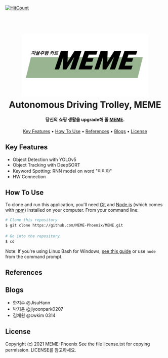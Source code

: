 [![HitCount](http://hits.dwyl.com/MEME-Phoenix/MEME.svg)](http://hits.dwyl.com/MEME-Phoenix/MEME)

<h1 align="center">
  <br>
  <a href="http://www.amitmerchant.com/electron-markdownify"><img src="./logo.png" alt="Markdownify" width="400"></a>
  <br>
  Autonomous Driving Trolley, MEME
  <br>
</h1>

<h4 align="center">당신의 쇼핑 생활을 upgrade해 줄 <a href="https://www.notion.so/Autonomous-Driving-Trolley-MEME-01fdd602990b4baa9b603d419a1479bb" target="_blank">MEME</a>.</h4>

<p align="center">
  <a href="#key-features">Key Features</a> •
  <a href="#how-to-use">How To Use</a> •
  <a href="#references">References</a> •
  <a href="#blogs">Blogs</a> •
  <a href="#license">License</a>
</p>

## Key Features
- Object Detection with YOLOv5
- Object Tracking with DeepSORT
- Keyword Spotting: RNN model on word "미미야"
- HW Connection

## How To Use

To clone and run this application, you'll need [Git](https://git-scm.com) and [Node.js](https://nodejs.org/en/download/) (which comes with [npm](http://npmjs.com)) installed on your computer. From your command line:

```bash
# Clone this repository
$ git clone https://github.com/MEME-Phoenix/MEME.git

# Go into the repository
$ cd 
```

Note: If you're using Linux Bash for Windows, [see this guide](https://www.howtogeek.com/261575/how-to-run-graphical-linux-desktop-applications-from-windows-10s-bash-shell/) or use `node` from the command prompt.


## References

## Blogs
- 한지수 @JisuHann
- 박지윤 @jiyoonpark0207
- 김채원 @cwkim 0314
## License
Copyright (c) 2021 MEME-Phoenix See the file license.txt for copying permission. LICENSE를 참고하세요.
